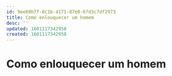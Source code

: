```yaml
---
id: 9ee69b7f-8c1b-4171-87e0-6fd3c7df2973
title: Como enlouquecer um homem
desc: ''
updated: 1601117342958
created: 1601117342958
---
```

# Como enlouquecer um homem
